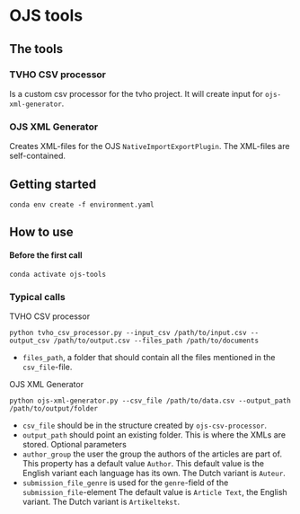# OJS tools

## The tools

### TVHO CSV processor

Is a custom csv processor for the tvho project.
It will create input for `ojs-xml-generator`.

### OJS XML Generator

Creates XML-files for the OJS `NativeImportExportPlugin`.
The XML-files are self-contained.

## Getting started

```commandline
conda env create -f environment.yaml
```

## How to use

#### Before the first call
```commandline
conda activate ojs-tools
```

### Typical calls
TVHO CSV processor
```commandline
python tvho_csv_processor.py --input_csv /path/to/input.csv --output_csv /path/to/output.csv --files_path /path/to/documents
```
* `files_path`, a folder that should contain all the files mentioned in the `csv_file`-file.

OJS XML Generator
```commandline
python ojs-xml-generator.py --csv_file /path/to/data.csv --output_path /path/to/output/folder 
```
* `csv_file` should be in the structure created by `ojs-csv-processor`.
* `output_path` should point an existing folder.
This is where the XMLs are stored.
Optional parameters
* `author_group` the user the group the authors of the articles are part of.
This property has a default value `Author`.
This default value is the English variant each language has its own.
The Dutch variant is `Auteur`.
* `submission_file_genre` is used for the `genre`-field of the `submission_file`-element
The default value is `Article Text`, the English variant.
The Dutch variant is `Artikeltekst`.
